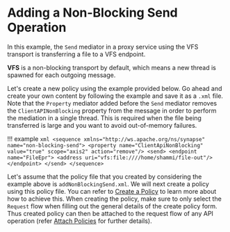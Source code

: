 # Adding a Non-Blocking Send Operation

In this example, the `Send` mediator in a proxy service using the VFS transport is transferring a file to a VFS endpoint. 

**VFS** is a non-blocking transport by default, which means a new thread is spawned for each outgoing message.

Let's create a new policy using the example provided below. Go ahead and create your own content by following the example and save it as a `.xml` file. Note that the `Property` mediator added before the `Send` mediator removes the `ClientAPINonBlocking` property from the message in order to perform the mediation in a single thread. This is required when the file being transferred is large and you want to avoid out-of-memory failures.

!!! example
    ```xml
    <sequence xmlns="http://ws.apache.org/ns/synapse" name="non-blocking-send">
      <property name="ClientApiNonBlocking"
               value="true"
               scope="axis2"
               action="remove"/>
      <send>
         <endpoint name="FileEpr">
            <address uri="vfs:file:////home/shammi/file-out"/>
         </endpoint>
      </send>
    </sequence>
    ```

Let's assume that the policy file that you created by considering the example above is `addNonBlockingSend.xml`. We will next create a policy using this policy file. You can refer to [Create a Policy]({{base_path}}/manage-apis/design/api-policies/create-policy/) to learn more about how to achieve this. When creating the policy, make sure to only select the `Request` flow when filling out the general details of the create policy form. Thus created policy can then be attached to the request flow of any API operation (refer [Attach Policies]({{base_path}}/manage-apis/design/api-policies/attach-policy/) for further details).
